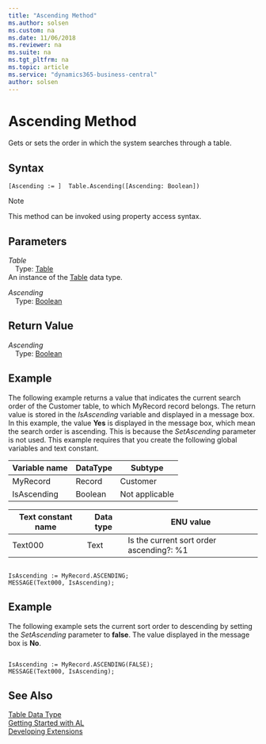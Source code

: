 ```yaml
---
title: "Ascending Method"
ms.author: solsen
ms.custom: na
ms.date: 11/06/2018
ms.reviewer: na
ms.suite: na
ms.tgt_pltfrm: na
ms.topic: article
ms.service: "dynamics365-business-central"
author: solsen
---
```

[//]: # (START>DO_NOT_EDIT)
[//]: # (IMPORTANT:Do not edit any of the content between here and the END>DO_NOT_EDIT.)
[//]: # (Any modifications should be made in the .xml files in the ModernDev repo.)
# Ascending Method
Gets or sets the order in which the system searches through a table.

## Syntax
```
[Ascending := ]  Table.Ascending([Ascending: Boolean])
```
> [!NOTE]  
> This method can be invoked using property access syntax.  
## Parameters
*Table*  
&emsp;Type: [Table](table-data-type.md)  
An instance of the [Table](table-data-type.md) data type.  

*Ascending*  
&emsp;Type: [Boolean](../boolean/boolean-data-type.md)  
  


## Return Value
*Ascending*  
&emsp;Type: [Boolean](../boolean/boolean-data-type.md)  
  


[//]: # (IMPORTANT: END>DO_NOT_EDIT)

## Example  
 The following example returns a value that indicates the current search order of the Customer table, to which MyRecord record belongs. The return value is stored in the *IsAscending* variable and displayed in a message box. In this example, the value **Yes** is displayed in the message box, which mean the search order is ascending. This is because the *SetAscending* parameter is not used. This example requires that you create the following global variables and text constant.  
  
|Variable name|DataType|Subtype|  
|-------------------|--------------|-------------|  
|MyRecord|Record|Customer|  
|IsAscending|Boolean|Not applicable|  
  
|Text constant name|Data type|ENU value|  
|------------------------|---------------|---------------|  
|Text000|Text|Is the current sort order ascending?:  %1|  
  
```  
  
IsAscending := MyRecord.ASCENDING;  
MESSAGE(Text000, IsAscending);  
```  
  
## Example  
 The following example sets the current sort order to descending by setting the *SetAscending* parameter to **false**. The value displayed in the message box is **No**.  
  
```  
  
IsAscending := MyRecord.ASCENDING(FALSE);  
MESSAGE(Text000, IsAscending);  
```  
  

## See Also
[Table Data Type](table-data-type.md)  
[Getting Started with AL](../../devenv-get-started.md)  
[Developing Extensions](../../devenv-dev-overview.md)